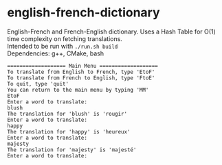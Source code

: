 # english-french-dictionary

English-French and French-English dictionary. Uses a Hash Table for O(1) time complexity on fetching translations. <br />
Intended to be run with ```./run.sh build``` <br />
Dependencies: g++, CMake, bash
<br />
```
=================== Main Menu ===================
To translate from English to French, type 'EtoF'
To translate from French to English, type 'FtoE'
To quit, type 'quit'
You can return to the main menu by typing 'MM'
EtoF
Enter a word to translate: 
blush
The translation for 'blush' is 'rougir'
Enter a word to translate: 
happy
The translation for 'happy' is 'heureux'
Enter a word to translate: 
majesty
The translation for 'majesty' is 'majesté'
Enter a word to translate: 

```

